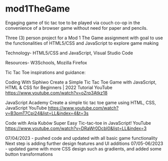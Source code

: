 # mod1TheGame

Engaging game of tic tac toe to be played via couch co-op in the convenience of a browser game without need for paper and pencils.

Three (3) person project for a Mod 1 The Game assignment with goal to use the functionalities of HTML5/CSS and JavaScript to explore game making

Technology- HTML5/CSS and JavaScript, Visual Studio Code

Resources- W3Schools, Mozilla Firefox

Tic Tac Toe inspirations and guidance: 

Coding With Siphiwo
Create a Simple Tic Tac Toe Game with JavaScript, HTML & CSS for Beginners | 2022 Tutorial 
YouTube
 https://www.youtube.com/watch?v=oZrp3Atkz18


JavaScript Academy
Create a simple tic tac toe game using HTML, CSS, JavaScript
YouTube
 https://www.youtube.com/watch?v=B3pmT7Cpi24&list=LL&index=4&t=3s  


Code with Ania Kubów
Super Easy Tic-tac-toe in JavaScript!
YouTube
https://www.youtube.com/watch?v=DRaWr0Dcbl0&list=LL&index=3 


07/04/2023 - pushed code and updated with all basic game functionality 
Next step is adding further design features and UI additions
07/05-06/2023 - updated game with more CSS design such as gradients, and added some button transformations